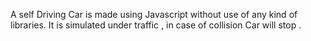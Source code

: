 A self Driving Car is made using Javascript without use of any kind of libraries. It is simulated under traffic , in case of collision Car will stop .
